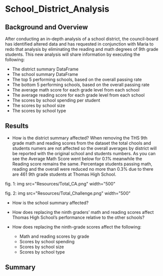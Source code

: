 # School_District_Analysis

## Background and Overview

After conducting an in-depth analysis of a school district, the council-board has identified altered data and has requested in conjunction with Maria to redo that analysis by eliminating the reading and math degrees of 9th grade students. This new analysis will share information by executing the following:

- The district summary DataFrame 
- The school summary DataFrame 
- The top 5 performing schools, based on the overall passing rate 
- The bottom 5 performing schools, based on the overall passing rate 
- The average math score for each grade level from each school 
- The average reading score for each grade level from each school 
- The scores by school spending per student 
- The scores by school size 
- The scores by school type 

## Results 
* How is the district summary affected?
When removing the THS 9th grade math and reading scores from the dataset the total chools and students numers are not affected so the overall averages by district will be reported with the original school and students numbers. As you can see the Average Math Score went below for 0.1% meanwhile the Reading score remains the same. Percentage students passing math, reading and the overall were reduced no more than 0.3% due to there are 461 9th grade students at Thomas High School.

fig. 1: 
img src="Resources/Total_CA.png" width="500"

fig. 2:
img src="Resources/Total_Challenge.png" width="500"


* How is the school summary affected?

* How does replacing the ninth graders’ math and reading scores affect Thomas High School’s performance relative to the other schools?

* How does replacing the ninth-grade scores affect the following:
    - Math and reading scores by grade
    - Scores by school spending
    - Scores by school size
    - Scores by school type




## Summary 







